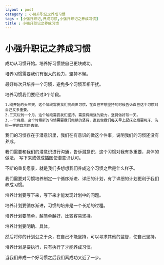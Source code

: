 ```yaml
---
layout : post
category : 小强升职记之养成习惯
tags : [小强升职记,养成习惯,小强升职记之养成习惯]
title : 小强升职记之养成习惯
---
```


# 小强升职记之养成习惯 #
	
成功从习惯开始。培养好习惯使自己更块成功。

培养习惯需要我们有很大的毅力，坚持不懈。

最好每次只培养一个习惯，避免多个习惯互相干扰。

培养习惯我们要经过3个阶段。

	1.刚开始的头三天，这个阶段需要我们挑战旧习惯，在自己不想坚持的时候告诉自己这个习惯对自己又多重要。
	2.三天后到一个月，这个阶段需要我们坚持，需要有顽强的毅力，坚持做好每一天。
	3.一个月后，这个时候新的习惯需要我们继续的坚持，直到像我们每天早上起床之后要刷牙、洗脸一样的自然的去做。

我们的习惯存在于潜意识里，我们在有意识的做这个件事，说明我们的习惯还没有养成。

我们需要和我们的潜意识进行沟通，告诉潜意识，这个习惯对我有多重要，具体的做法， 写下来或做成插图使潜意识认可。

不断的重复愿景，就是我们多想想我们养成这个习惯之后是什么样子。

我们需要对习惯培养制定一个循序渐进、详细的计划，有了详细的计划更利于我们养成习惯。

培养计划要写下来，写下来才能发现计划中的问题。

培养计划要循序渐进，习惯的培养是一个长期的过程。

培养计划要简单，越简单越好，比较容易坚持。

培养计划要明确、具体。

然后将你的计划公之于众，在自己不能坚持，可以寻求其他的监督，使自己坚持。

培养计划是要执行，只有执行了才能养成习惯。

当我们养成一个好习惯之后我们离成功又近了一步。
